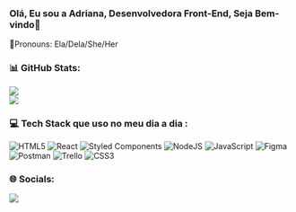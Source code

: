 ### Olá, Eu sou a Adriana, Desenvolvedora Front-End, Seja Bem-vindo💜

🌸Pronouns: Ela/Dela/She/Her


### 📊 GitHub Stats:
![](https://github-readme-stats.vercel.app/api?username=Adrianaramss&theme=radical&hide_border=false&include_all_commits=false&count_private=false)<br/>
![](https://github-readme-streak-stats.herokuapp.com/?user=Adrianaramss&theme=radical&hide_border=false)<br/>

<!-- Proudly created with GPRM ( https://gprm.itsvg.in ) -->


### 💻 Tech Stack que uso no meu dia a dia :

![HTML5](https://img.shields.io/badge/html5-%23E34F26.svg?style=for-the-badge&logo=html5&logoColor=white) ![React](https://img.shields.io/badge/react-%2320232a.svg?style=for-the-badge&logo=react&logoColor=%2361DAFB) ![Styled Components](https://img.shields.io/badge/styled--components-DB7093?style=for-the-badge&logo=styled-components&logoColor=white) ![NodeJS](https://img.shields.io/badge/node.js-6DA55F?style=for-the-badge&logo=node.js&logoColor=white) ![JavaScript](https://img.shields.io/badge/javascript-%23323330.svg?style=for-the-badge&logo=javascript&logoColor=%23F7DF1E) 	![Figma](https://img.shields.io/badge/figma-%23F24E1E.svg?style=for-the-badge&logo=figma&logoColor=white) ![Postman](https://img.shields.io/badge/Postman-FF6C37?style=for-the-badge&logo=postman&logoColor=white) ![Trello](https://img.shields.io/badge/Trello-%23026AA7.svg?style=for-the-badge&logo=Trello&logoColor=white) ![CSS3](https://img.shields.io/badge/css3-%231572B6.svg?style=for-the-badge&logo=css3&logoColor=white)

### 🌐 Socials:

 <a href="https://www.linkedin.com/in/adriana-ramss" target="_blank"><img src="https://img.shields.io/badge/-LinkedIn-%230077B5?style=for-the-badge&logo=linkedin&logoColor=white" target="_blank"></a> 







